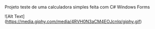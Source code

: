 Projeto teste de uma calculadora simples feita com C# Windows Forms

![Alt Text]          (https://media.giphy.com/media/4RVH0N3aCM4EOJcnlq/giphy.gif)
